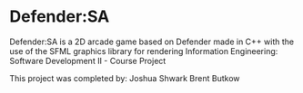 # Defender:SA

Defender:SA is a 2D arcade game based on Defender made in C++ with the use of the SFML graphics library for rendering
Information Engineering: Software Development II - Course Project

This project was completed by:
Joshua Shwark
Brent Butkow